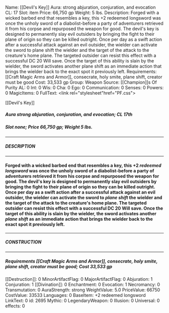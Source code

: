 Name: [[Devil's Key]]
Aura: strong abjuration, conjuration, and evocation
CL: 17
Slot: item
Price: 66,750 gp
Weight: 5 lbs.
Description: Forged with a wicked barbed end that resembles a key, this +2 redeemed longsword was once the unholy sword of a diabolist-before a party of adventurers retrieved it from his corpse and repurposed the weapon for good. The devil's key is designed to permanently slay evil outsiders by bringing the fight to their plane of origin so they can be killed outright. Once per day as a swift action after a successful attack against an evil outsider, the wielder can activate the sword to plane shift the wielder and the target of the attack to the creature's home plane. The targeted outsider can resist this effect with a successful DC 20 Will save. Once the target of this ability is slain by the wielder, the sword activates another plane shift as an immediate action that brings the wielder back to the exact spot it previously left.
Requirements: [[Craft Magic Arms and Armor]], consecrate, holy smite, plane shift, creator must be good
Cost: 33,533 gp
Group: Weapon
Source: [[Champion]]s Of Purity
AL: 0
Int: 0
Wis: 0
Cha: 0
Ego: 0
Communication: 0
Senses: 0
Powers: 0
MagicItems: 0
FullText: <link rel="stylesheet"href="PF.css"><div class="heading"><p class="alignleft">[[Devil's Key]]</p><div style="clear: both;"></div></div><div><h5><b>Aura </b>strong abjuration, conjuration, and evocation; <b>CL </b>17th</h5><h5><b>Slot </b>none; <b>Price </b>66,750 gp; <b>Weight </b>5 lbs.</h5></div><hr/><div><h5><b>DESCRIPTION</b></h5></div><hr/><div><h4><p>Forged with a wicked barbed end that resembles a key, this +2 <i>redeemed longsword</i> was once the unholy sword of a diabolist-before a party of adventurers retrieved it from his corpse and repurposed the weapon for good. The devil's key is designed to permanently slay evil outsiders by bringing the fight to their plane of origin so they can be killed outright. Once per day as a swift action after a successful attack against an evil outsider, the wielder can activate the sword to <i>plane shift</i> the wielder and the target of the attack to the creature's home plane. The targeted outsider can resist this effect with a successful DC 20 Will save. Once the target of this ability is slain by the wielder, the sword activates another <i>plane shift</i> as an immediate action that brings the wielder back to the exact spot it previously left.</p></h4></div><hr/><div><h5><b>CONSTRUCTION</b></h5></div><hr/><div><h5><b>Requirements </b>[[Craft Magic Arms and Armor]], <i>consecrate</i>, <i>holy smite</i>, <i>plane shift</i>, creator must be good; <b>Cost </b>33,533 gp</h5></div>
[[Destruction]]: 0
MinorArtifactFlag: 0
MajorArtifactFlag: 0
Abjuration: 1
Conjuration: 1
[[Divination]]: 0
Enchantment: 0
Evocation: 1
Necromancy: 0
Transmutation: 0
AuraStrength: strong
WeightValue: 5.0
PriceValue: 66750
CostValue: 33533
Languages: 0
BaseItem: +2 redeemed longsword
LinkText: 0
id: 2695
Mythic: 0
LegendaryWeapon: 0
Illusion: 0
Universal: 0
effects: 0

